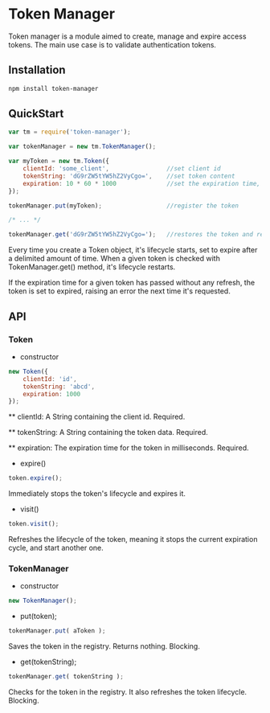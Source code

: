 Token Manager
=============

Token manager is a module aimed to create, manage and expire access tokens.
The main use case is to validate authentication tokens.

Installation
------------

```bash
npm install token-manager
```

QuickStart
----------

```javascript
var tm = require('token-manager');

var tokenManager = new tm.TokenManager();

var myToken = new tm.Token({
    clientId: 'some_client',                //set client id
    tokenString: 'dG9rZW5tYW5hZ2VyCgo=',    //set token content
    expiration: 10 * 60 * 1000              //set the expiration time, in milliseconds
});

tokenManager.put(myToken);                  //register the token

/* ... */

tokenManager.get('dG9rZW5tYW5hZ2VyCgo=');   //restores the token and refreshes its expiration time.
```

Every time you create a Token object, it's lifecycle starts, set to expire after a delimited amount of time.
When a given token is checked with TokenManager.get() method, it's lifecycle restarts.

If the expiration time for a given token has passed without any refresh, the token is set to expired,
raising an error the next time it's requested.


API
---

### Token

* constructor

```javascript
new Token({
    clientId: 'id',
    tokenString: 'abcd',
    expiration: 1000
});
```

** clientId: A String containing the client id. Required.

** tokenString: A String containing the token data. Required.

** expiration: The expiration time for the token in milliseconds. Required.

* expire()

```javascript
token.expire();
```

Immediately stops the token's lifecycle and expires it.

* visit()

```javascript
token.visit();
```

Refreshes the lifecycle of the token, meaning it stops the current expiration cycle, and start another one.

### TokenManager

* constructor

```javascript
new TokenManager();
```

* put(token);

```javascript
tokenManager.put( aToken );
```

Saves the token in the registry. Returns nothing. Blocking.

* get(tokenString);

```javascript
tokenManager.get( tokenString );
```

Checks for the token in the registry. It also refreshes the token lifecycle. Blocking.